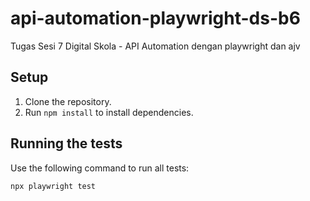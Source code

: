 # api-automation-playwright-ds-b6
Tugas Sesi 7 Digital Skola - API Automation dengan playwright dan ajv

## Setup
1. Clone the repository.
2. Run `npm install` to install dependencies.

## Running the tests
Use the following command to run all tests:

```bash
npx playwright test
